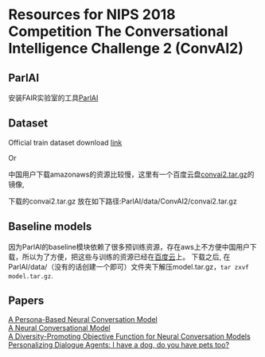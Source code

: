 # Resources for NIPS 2018 Competition The Conversational Intelligence Challenge 2 (ConvAI2)  

## ParlAI

安装FAIR实验室的工具[ParlAI](https://github.com/facebookresearch/ParlAI#installing-parlai)


## Dataset  

Official train dataset download [link](https://s3.amazonaws.com/fair-data/parlai/convai2/convai2.tar.gz)

Or

中国用户下载amazonaws的资源比较慢，这里有一个百度云盘[convai2.tar.gz](https://pan.baidu.com/s/1Akz9PpbNvlvVMtp9NxXBDA)的镜像, 

下载的convai2.tar.gz 放在如下路径:ParlAI/data/ConvAI2/convai2.tar.gz


## Baseline models

因为ParlAI的baseline模块依赖了很多预训练资源，存在aws上不方便中国用户下载，所以为了方便，把这些与训练的资源已经在[百度云](https://pan.baidu.com/s/1PwsbFJo0FIvEhmiu4T4AIw)上。
下载之后, 在ParlAI/data/（没有的话创建一个即可）文件夹下解压model.tar.gz，`tar zxvf model.tar.gz`.


## Papers 

[A Persona-Based Neural Conversation Model](https://arxiv.org/abs/1603.06155)  
[A Neural Conversational Model](https://arxiv.org/abs/1506.05869)  
[A Diversity-Promoting Objective Function for Neural Conversation Models](https://arxiv.org/abs/1510.03055)  
[Personalizing Dialogue Agents: I have a dog, do you have pets too?](https://arxiv.org/abs/1801.07243)  
